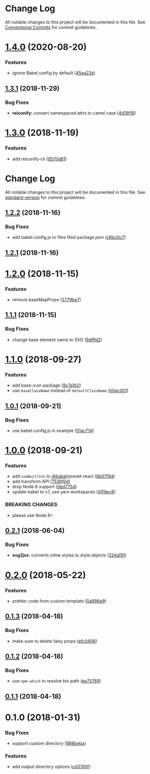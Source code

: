 # Change Log

All notable changes to this project will be documented in this file.
See [Conventional Commits](https://conventionalcommits.org) for commit guidelines.

# [1.4.0](https://github.com/ambar/reiconify/compare/v1.3.1...v1.4.0) (2020-08-20)


### Features

* ignore Babel config by default ([45ea22e](https://github.com/ambar/reiconify/commit/45ea22e))





## [1.3.1](https://github.com/ambar/reiconify/compare/v1.3.0...v1.3.1) (2018-11-29)


### Bug Fixes

* **reiconify:** convert namespaced attrs to camel case ([4d19f16](https://github.com/ambar/reiconify/commit/4d19f16))





# [1.3.0](https://github.com/ambar/reiconify/compare/v1.2.2...v1.3.0) (2018-11-19)


### Features

* add reiconify-cli ([6570d81](https://github.com/ambar/reiconify/commit/6570d81))





# Change Log

All notable changes to this project will be documented in this file. See [standard-version](https://github.com/conventional-changelog/standard-version) for commit guidelines.

<a name="1.2.2"></a>
## [1.2.2](https://github.com/ambar/reiconify/compare/v1.2.1...v1.2.2) (2018-11-16)


### Bug Fixes

* add babel.config.js to files filed package.json ([c6bc0c7](https://github.com/ambar/reiconify/commit/c6bc0c7))



<a name="1.2.1"></a>
## [1.2.1](https://github.com/ambar/reiconify/compare/v1.2.0...v1.2.1) (2018-11-16)



<a name="1.2.0"></a>
# [1.2.0](https://github.com/ambar/reiconify/compare/v1.1.1...v1.2.0) (2018-11-15)


### Features

* remove baseMapProps ([2779be7](https://github.com/ambar/reiconify/commit/2779be7))



<a name="1.1.1"></a>
## [1.1.1](https://github.com/ambar/reiconify/compare/v1.1.0...v1.1.1) (2018-11-15)


### Bug Fixes

* change base element name to SVG ([9afffd2](https://github.com/ambar/reiconify/commit/9afffd2))



<a name="1.1.0"></a>
# [1.1.0](https://github.com/ambar/reiconify/compare/v1.0.1...v1.1.0) (2018-09-27)


### Features

* add base-icon package ([9c7a1b2](https://github.com/ambar/reiconify/commit/9c7a1b2))
* use `baseClassName` instead of `defaultClassName` ([b0ac001](https://github.com/ambar/reiconify/commit/b0ac001))



<a name="1.0.1"></a>
## [1.0.1](https://github.com/ambar/reiconify/compare/v1.0.0...v1.0.1) (2018-09-21)


### Bug Fixes

* use babel.config.js in example ([51ac714](https://github.com/ambar/reiconify/commit/51ac714))



<a name="1.0.0"></a>
# [1.0.0](https://github.com/ambar/reiconify/compare/v0.2.1...v1.0.0) (2018-09-21)


### Features

* add `useBuiltIns` to [@babel](https://github.com/babel)/preset-react ([8b07f8d](https://github.com/ambar/reiconify/commit/8b07f8d))
* add transform API ([7536f0d](https://github.com/ambar/reiconify/commit/7536f0d))
* drop Node 6 support ([bbd775d](https://github.com/ambar/reiconify/commit/bbd775d))
* update babel to v7, use yarn workspaces ([41f9ec6](https://github.com/ambar/reiconify/commit/41f9ec6))


### BREAKING CHANGES

* please use Node 8+



<a name="0.2.1"></a>
## [0.2.1](https://github.com/ambar/reiconify/compare/v0.2.0...v0.2.1) (2018-06-04)


### Bug Fixes

* **svg2jsx:** converts inline styles to style objects ([324af0f](https://github.com/ambar/reiconify/commit/324af0f))



<a name="0.2.0"></a>
# [0.2.0](https://github.com/ambar/reiconify/compare/v0.1.3...v0.2.0) (2018-05-22)


### Features

* prettier code from custom template ([0a998e9](https://github.com/ambar/reiconify/commit/0a998e9))



<a name="0.1.3"></a>
## [0.1.3](https://github.com/ambar/reiconify/compare/v0.1.2...v0.1.3) (2018-04-18)


### Bug Fixes

* make sure to delete falsy props ([efc0406](https://github.com/ambar/reiconify/commit/efc0406))



<a name="0.1.2"></a>
## [0.1.2](https://github.com/ambar/reiconify/compare/v0.1.1...v0.1.2) (2018-04-18)


### Bug Fixes

* use `npm-which` to resolve bin path ([ee75789](https://github.com/ambar/reiconify/commit/ee75789))



<a name="0.1.1"></a>
## [0.1.1](https://github.com/ambar/reiconify/compare/v0.1.0...v0.1.1) (2018-04-18)



<a name="0.1.0"></a>
# 0.1.0 (2018-01-31)


### Bug Fixes

* support custom directory ([888beba](https://github.com/ambar/reiconify/commit/888beba))


### Features

* add output directory options ([cd3100f](https://github.com/ambar/reiconify/commit/cd3100f))
